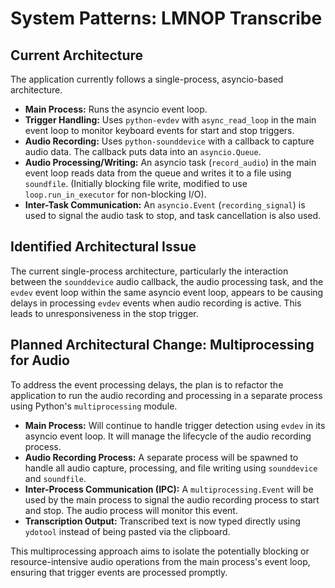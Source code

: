 # System Patterns: LMNOP Transcribe

## Current Architecture

The application currently follows a single-process, asyncio-based architecture.

-   **Main Process:** Runs the asyncio event loop.
-   **Trigger Handling:** Uses `python-evdev` with `async_read_loop` in the main event loop to monitor keyboard events for start and stop triggers.
-   **Audio Recording:** Uses `python-sounddevice` with a callback to capture audio data. The callback puts data into an `asyncio.Queue`.
-   **Audio Processing/Writing:** An asyncio task (`record_audio`) in the main event loop reads data from the queue and writes it to a file using `soundfile`. (Initially blocking file write, modified to use `loop.run_in_executor` for non-blocking I/O).
-   **Inter-Task Communication:** An `asyncio.Event` (`recording_signal`) is used to signal the audio task to stop, and task cancellation is also used.

## Identified Architectural Issue

The current single-process architecture, particularly the interaction between the `sounddevice` audio callback, the audio processing task, and the `evdev` event loop within the same asyncio event loop, appears to be causing delays in processing `evdev` events when audio recording is active. This leads to unresponsiveness in the stop trigger.

## Planned Architectural Change: Multiprocessing for Audio

To address the event processing delays, the plan is to refactor the application to run the audio recording and processing in a separate process using Python's `multiprocessing` module.

-   **Main Process:** Will continue to handle trigger detection using `evdev` in its asyncio event loop. It will manage the lifecycle of the audio recording process.
-   **Audio Recording Process:** A separate process will be spawned to handle all audio capture, processing, and file writing using `sounddevice` and `soundfile`.
-   **Inter-Process Communication (IPC):** A `multiprocessing.Event` will be used by the main process to signal the audio recording process to start and stop. The audio process will monitor this event.
-   **Transcription Output:** Transcribed text is now typed directly using `ydotool` instead of being pasted via the clipboard.

This multiprocessing approach aims to isolate the potentially blocking or resource-intensive audio operations from the main process's event loop, ensuring that trigger events are processed promptly.
